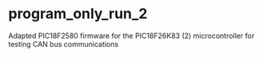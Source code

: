 # program_only_run_2
Adapted PIC18F2580 firmware for the PIC18F26K83 (2) microcontroller for testing CAN bus communications
